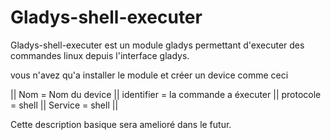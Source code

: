 # Gladys-shell-executer

Gladys-shell-executer est un module gladys permettant d'executer des commandes linux depuis l'interface gladys.

vous n'avez qu'a installer le module et créer un device comme ceci 

||   Nom = Nom du device   ||   identifier = la commande a éxecuter   ||   protocole = shell   ||   Service = shell   ||

Cette description basique sera amelioré dans le futur.
